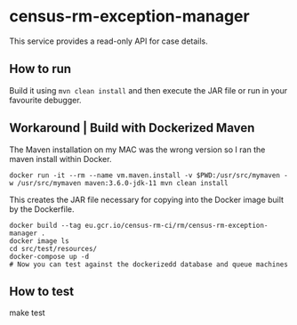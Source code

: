 # census-rm-exception-manager
This service provides a read-only API for case details.

## How to run
Build it using `mvn clean install` and then execute the JAR file or run in your favourite debugger.

## Workaround | Build with Dockerized Maven

The Maven installation on my MAC was the wrong version so I ran the maven install within Docker.

```
docker run -it --rm --name vm.maven.install -v $PWD:/usr/src/mymaven -w /usr/src/mymaven maven:3.6.0-jdk-11 mvn clean install
```

This creates the JAR file necessary for copying into the Docker image built by the Dockerfile.

```
docker build --tag eu.gcr.io/census-rm-ci/rm/census-rm-exception-manager .
docker image ls
cd src/test/resources/
docker-compose up -d
# Now you can test against the dockerizedd database and queue machines
```

## How to test
make test
